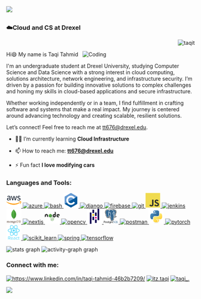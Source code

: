 <h1 align="left"> <img src="https://readme-typing-svg.herokuapp.com?font=Consolas&weight=650&size=30&duration=4000&pause=1000&color=28DEF7&multiline=true&random=false&width=435&lines=%F0%9F%95%B5%EF%B8%8F%E2%80%8D%E2%99%82%EF%B8%8FTaqi+Tahmid" </h1>
<h3 align="left">☁️Cloud and CS at Drexel</h3>
<p align="right"> <img src="https://komarev.com/ghpvc/?username=taqit&label=Profile%20views&color=0e75b6&style=flat" alt="taqit" /> </p>
<img align="right" alt="Coding" width="300" src="https://hellofuture.orange.com/app/uploads/2021/04/home-HF_GA-1920x1080-CYBERSECU.gif">

Hi😄 My name is Taqi Tahmid

I'm an undergraduate student at Drexel University, studying Computer Science and Data Science with a strong interest in cloud computing, solutions architecture, network engineering, and infrastructure security. I’m driven by a passion for building innovative solutions to complex challenges and honing my skills in cloud-based applications and secure infrastructure.

Whether working independently or in a team, I find fulfillment in crafting software and systems that make a real impact. My journey is centered around advancing technology and creating scalable, resilient solutions.

Let’s connect! Feel free to reach me at tt676@drexel.edu.

- 👨‍💻 I’m currently learning **Cloud Infrastructure**

- 📫 How to reach me: **tt676@drexel.edu**

- ⚡ Fun fact **I love modifying cars**

<h3 align="left">Languages and Tools:</h3>
<p align="left"> <a href="https://aws.amazon.com" target="_blank" rel="noreferrer"> <img src="https://raw.githubusercontent.com/devicons/devicon/master/icons/amazonwebservices/amazonwebservices-original-wordmark.svg" alt="aws" width="40" height="40"/> </a> <a href="https://azure.microsoft.com/en-in/" target="_blank" rel="noreferrer"> <img src="https://www.vectorlogo.zone/logos/microsoft_azure/microsoft_azure-icon.svg" alt="azure" width="40" height="40"/> </a> <a href="https://www.gnu.org/software/bash/" target="_blank" rel="noreferrer"> <img src="https://www.vectorlogo.zone/logos/gnu_bash/gnu_bash-icon.svg" alt="bash" width="40" height="40"/> </a> <a href="https://www.cprogramming.com/" target="_blank" rel="noreferrer"> <img src="https://raw.githubusercontent.com/devicons/devicon/master/icons/c/c-original.svg" alt="c" width="40" height="40"/> </a> <a href="https://www.djangoproject.com/" target="_blank" rel="noreferrer"> <img src="https://cdn.worldvectorlogo.com/logos/django.svg" alt="django" width="40" height="40"/> </a> <a href="https://firebase.google.com/" target="_blank" rel="noreferrer"> <img src="https://www.vectorlogo.zone/logos/firebase/firebase-icon.svg" alt="firebase" width="40" height="40"/> </a> <a href="https://git-scm.com/" target="_blank" rel="noreferrer"> <img src="https://www.vectorlogo.zone/logos/git-scm/git-scm-icon.svg" alt="git" width="40" height="40"/> </a> <a href="https://developer.mozilla.org/en-US/docs/Web/JavaScript" target="_blank" rel="noreferrer"> <img src="https://raw.githubusercontent.com/devicons/devicon/master/icons/javascript/javascript-original.svg" alt="javascript" width="40" height="40"/> </a> <a href="https://www.jenkins.io" target="_blank" rel="noreferrer"> <img src="https://www.vectorlogo.zone/logos/jenkins/jenkins-icon.svg" alt="jenkins" width="40" height="40"/> </a> <a href="https://www.mongodb.com/" target="_blank" rel="noreferrer"> <img src="https://raw.githubusercontent.com/devicons/devicon/master/icons/mongodb/mongodb-original-wordmark.svg" alt="mongodb" width="40" height="40"/> </a> <a href="https://nextjs.org/" target="_blank" rel="noreferrer"> <img src="https://cdn.worldvectorlogo.com/logos/nextjs-2.svg" alt="nextjs" width="40" height="40"/> </a> <a href="https://nodejs.org" target="_blank" rel="noreferrer"> <img src="https://raw.githubusercontent.com/devicons/devicon/master/icons/nodejs/nodejs-original-wordmark.svg" alt="nodejs" width="40" height="40"/> </a> <a href="https://opencv.org/" target="_blank" rel="noreferrer"> <img src="https://www.vectorlogo.zone/logos/opencv/opencv-icon.svg" alt="opencv" width="40" height="40"/> </a> <a href="https://pandas.pydata.org/" target="_blank" rel="noreferrer"> <img src="https://raw.githubusercontent.com/devicons/devicon/2ae2a900d2f041da66e950e4d48052658d850630/icons/pandas/pandas-original.svg" alt="pandas" width="40" height="40"/> </a> <a href="https://www.postgresql.org" target="_blank" rel="noreferrer"> <img src="https://raw.githubusercontent.com/devicons/devicon/master/icons/postgresql/postgresql-original-wordmark.svg" alt="postgresql" width="40" height="40"/> </a> <a href="https://postman.com" target="_blank" rel="noreferrer"> <img src="https://www.vectorlogo.zone/logos/getpostman/getpostman-icon.svg" alt="postman" width="40" height="40"/> </a> <a href="https://www.python.org" target="_blank" rel="noreferrer"> <img src="https://raw.githubusercontent.com/devicons/devicon/master/icons/python/python-original.svg" alt="python" width="40" height="40"/> </a> <a href="https://pytorch.org/" target="_blank" rel="noreferrer"> <img src="https://www.vectorlogo.zone/logos/pytorch/pytorch-icon.svg" alt="pytorch" width="40" height="40"/> </a> <a href="https://reactjs.org/" target="_blank" rel="noreferrer"> <img src="https://raw.githubusercontent.com/devicons/devicon/master/icons/react/react-original-wordmark.svg" alt="react" width="40" height="40"/> </a> <a href="https://scikit-learn.org/" target="_blank" rel="noreferrer"> <img src="https://upload.wikimedia.org/wikipedia/commons/0/05/Scikit_learn_logo_small.svg" alt="scikit_learn" width="40" height="40"/> </a> <a href="https://spring.io/" target="_blank" rel="noreferrer"> <img src="https://www.vectorlogo.zone/logos/springio/springio-icon.svg" alt="spring" width="40" height="40"/> </a> <a href="https://www.tensorflow.org" target="_blank" rel="noreferrer"> <img src="https://www.vectorlogo.zone/logos/tensorflow/tensorflow-icon.svg" alt="tensorflow" width="40" height="40"/> </a> </p>


<div align="left">
  <img src="https://github-readme-stats.vercel.app/api?username=TaqiT&hide_title=false&hide_rank=false&show_icons=true&include_all_commits=true&count_private=true&disable_animations=false&theme=prussian&locale=en&hide_border=true&order=1" height="150" alt="stats graph"  />
  <img src="https://github-readme-activity-graph.vercel.app/graph?username=TaqiT&radius=16&theme=arctic&area=true&order=5&hide_border=true&hide_title=false" height="250" alt="activity-graph graph"  />
</div>


<h3 align="left">Connect with me:</h3>
<p align="left">
<a href="https://www.linkedin.com/in/taqitahmid/" target="blank"><img align="center" src="https://raw.githubusercontent.com/rahuldkjain/github-profile-readme-generator/master/src/images/icons/Social/linked-in-alt.svg" alt="https://www.linkedin.com/in/taqi-tahmid-46b2b7209/" height="30" width="40" /></a>
<a href="https://instagram.com/itz.taqi" target="blank"><img align="center" src="https://raw.githubusercontent.com/rahuldkjain/github-profile-readme-generator/master/src/images/icons/Social/instagram.svg" alt="itz.taqi" height="30" width="40" /></a>
<a href="https://discord.gg/taqi_." target="blank"><img align="center" src="https://raw.githubusercontent.com/rahuldkjain/github-profile-readme-generator/master/src/images/icons/Social/discord.svg" alt="taqi_." height="30" width="40" /></a>
</p>

[![](https://github-readme-stats.vercel.app/api/pin/?username=Verlias&repo=MelodyMatch-Codefest2024&theme=prussian)](https://github.com/Verlias/MelodyMatch-Codefest2024)


